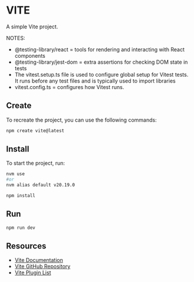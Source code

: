 # VITE

A simple Vite project.

NOTES:

* @testing-library/react = tools for rendering and interacting with React components
* @testing-library/jest-dom = extra assertions for checking DOM state in tests
* The vitest.setup.ts file is used to configure global setup for Vitest tests. It runs before any test files and is typically used to import libraries
* vitest.config.ts = configures how Vitest runs.

## Create

To recreate the project, you can use the following commands:

```sh
npm create vite@latest
```

## Install

To start the project, run:

```sh
nvm use
#or 
nvm alias default v20.19.0

npm install
```

## Run

```sh
npm run dev
```

## Resources

- [Vite Documentation](https://vitejs.dev/guide/)
- [Vite GitHub Repository](https://github.com/vitejs/vite)
- [Vite Plugin List](https://vitejs.dev/plugins/)